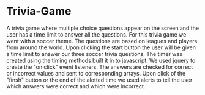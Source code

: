 # Trivia-Game
A trivia game where multiple choice questions appear on the screen and the user has a time limit to answer all the questions.
For this trivia game we went with a soccer theme. The questions are based on leagues and players from around the world. Upon
clicking the start button the user will be given a time limit to answer our three soccer trivia questions. The timer was 
created using the timing methods built it in to javascript. We used jquery to create the "on click" event listeners. The answers
are checked for correct or incorrect values and sent to corresponding arrays. Upon click of the "finsh" button or the end of the
alotted time we used alerts to tell the user which answers were correct and which were incorrect.
